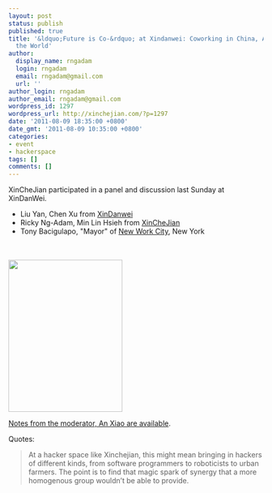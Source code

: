 ```yaml
---
layout: post
status: publish
published: true
title: '&ldquo;Future is Co-&rdquo; at Xindanwei: Coworking in China, America and
  the World'
author:
  display_name: rngadam
  login: rngadam
  email: rngadam@gmail.com
  url: ''
author_login: rngadam
author_email: rngadam@gmail.com
wordpress_id: 1297
wordpress_url: http://xinchejian.com/?p=1297
date: '2011-08-09 18:35:00 +0800'
date_gmt: '2011-08-09 10:35:00 +0800'
categories:
- event
- hackerspace
tags: []
comments: []
---
```

<p>XinCheJian participated in a panel and discussion last Sunday at XinDanWei.</p>
<ul>
<li>Liu Yan, Chen Xu from <a href="http://xindanwei.com/">XinDanwei</a></li>
<li>Ricky Ng-Adam, Min Lin Hsieh from <a href="http://xinchejian.com/">XinCheJian</a></li>
<li>Tony Bacigulapo, "Mayor" of <a href="http://nwc.co">New Work City</a>, New York</li><br />
</ul><br />
<a rel="attachment wp-att-1298" href="http://xinchejian.com/2011/08/09/1297/futureco/"><img class="aligncenter size-medium wp-image-1298" title="The Future is Co" src="http://xinchejian.com/wp-content/uploads/2011/08/futureco-225x300.jpg" alt="" width="225" height="300" /></a></p>
<p><a href="http://anxiaostudio.com/2011/08/11/notes-from-the-future-is-co-at-xindanwei-coworking-in-china-america-and-the-world/">Notes from the moderator, An Xiao are available</a>.</p>
<p>Quotes:</p>
<blockquote><p>At a hacker space like Xinchejian, this might mean bringing in hackers of different kinds, from software programmers to roboticists to urban farmers. The point is to find that magic spark of synergy that a more homogenous group wouldn&rsquo;t be able to provide.</blockquote></p>
